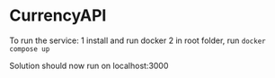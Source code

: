 # CurrencyAPI

To run the service:
1 install and run docker
2 in root folder, run `docker compose up`

Solution should now run on localhost:3000
